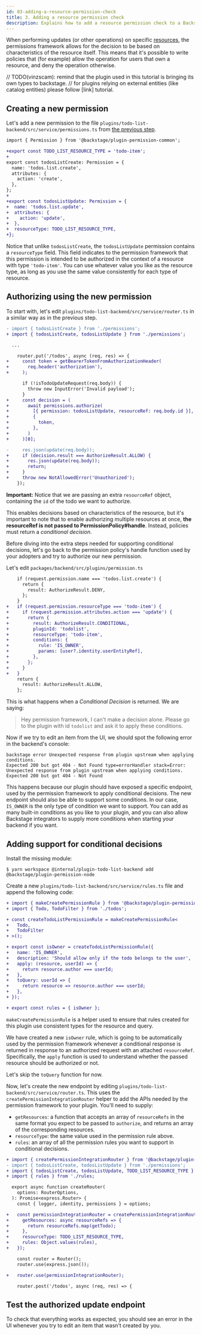```yaml
---
id: 03-adding-a-resource-permission-check
title: 3. Adding a resource permission check
description: Explains how to add a resource permission check to a Backstage plugin
---
```


When performing updates (or other operations) on specific [resources](../concepts.md#resources-and-rules), the permissions framework allows for the decision to be based on characteristics of the resource itself. This means that it's possible to write policies that (for example) allow the operation for users that own a resource, and deny the operation otherwise.

// TODO(vinzscam): remind that the plugin used in this tutorial is bringing its own types to backstage.
// for plugins relying on external entities (like catalog entities) please follow [link] tutorial.

## Creating a new permission

Let's add a new permission to the file `plugins/todo-list-backend/src/service/permissions.ts` from [the previous step](./02-adding-a-basic-permission-check.md).

```diff
import { Permission } from '@backstage/plugin-permission-common';

+export const TODO_LIST_RESOURCE_TYPE = 'todo-item';
+
export const todosListCreate: Permission = {
  name: 'todos.list.create',
  attributes: {
    action: 'create',
  },
};
+
+export const todosListUpdate: Permission = {
+  name: 'todos.list.update',
+  attributes: {
+    action: 'update',
+  },
+  resourceType: TODO_LIST_RESOURCE_TYPE,
+};
```

Notice that unlike `todosListCreate`, the `todosListUpdate` permission contains a `resourceType` field. This field indicates to the permission framework that this permission is intended to be authorized in the context of a resource with type `'todo-item'`. You can use whatever value you like as the resource type, as long as you use the same value consistently for each type of resource.

## Authorizing using the new permission

To start with, let's edit `plugins/todo-list-backend/src/service/router.ts` in a similar way as in the previous step.

```diff
- import { todosListCreate } from './permissions';
+ import { todosListCreate, todosListUpdate } from './permissions';

  ...

    router.put('/todos', async (req, res) => {
+     const token = getBearerTokenFromAuthorizationHeader(
+       req.header('authorization'),
+     );

      if (!isTodoUpdateRequest(req.body)) {
        throw new InputError('Invalid payload');
      }
+     const decision = (
+       await permissions.authorize(
+         [{ permission: todosListUpdate, resourceRef: req.body.id }],
+         {
+           token,
+         },
+       )
+     )[0];

-     res.json(update(req.body));
+     if (decision.result === AuthorizeResult.ALLOW) {
+       res.json(update(req.body));
+       return;
+     }
+     throw new NotAllowedError('Unauthorized');
    });
```

**Important:** Notice that we are passing an extra `resourceRef` object, containing the `id` of the todo we want to authorize.

This enables decisions based on characteristics of the resource, but it's important to note that to enable authorizing multiple resources at once, **the resourceRef is not passed to PermissionPolicy#handle**. Instead, policies must return a _conditional decision_.

Before diving into the extra steps needed for supporting conditional decisions, let's go back to the permission policy's handle function used by your adopters and try to authorize our new permission.

Let's edit `packages/backend/src/plugins/permission.ts`

```diff
    if (request.permission.name === 'todos.list.create') {
      return {
        result: AuthorizeResult.DENY,
      };
    }
+   if (request.permission.resourceType === 'todo-item') {
+     if (request.permission.attributes.action === 'update') {
+       return {
+         result: AuthorizeResult.CONDITIONAL,
+         pluginId: 'todolist',
+         resourceType: 'todo-item',
+         conditions: {
+           rule: 'IS_OWNER',
+           params: [user?.identity.userEntityRef],
+         },
+       };
+     }
+   }
    return {
      result: AuthorizeResult.ALLOW,
    };
```

This is what happens when a _Conditional Decision_ is returned. We are saying:

> Hey permission framework, I can't make a decision alone. Please go to the plugin with id `todolist` and ask it to apply these conditions.

Now if we try to edit an item from the UI, we should spot the following error in the backend's console:

```
backstage error Unexpected response from plugin upstream when applying conditions.
Expected 200 but got 404 - Not Found type=errorHandler stack=Error:
Unexpected response from plugin upstream when applying conditions. Expected 200 but got 404 - Not Found
```

This happens because our plugin should have exposed a specific endpoint, used by the permission framework to apply conditional decisions. The new endpoint should also be able to support some conditions. In our case, `IS_OWNER` is the only type of condition we want to support. You can add as many built-in conditions as you like to your plugin, and you can also allow Backstage integrators to supply more conditions when starting your backend if you want.

## Adding support for conditional decisions

Install the missing module:

```
$ yarn workspace @internal/plugin-todo-list-backend add @backstage/plugin-permission-node
```

Create a new `plugins/todo-list-backend/src/service/rules.ts` file and append the following code:

<!-- TODO: serializable result from `toQuery` method -->

```diff
+ import { makeCreatePermissionRule } from '@backstage/plugin-permission-node';
+ import { Todo, TodoFilter } from './todos';

+ const createTodoListPermissionRule = makeCreatePermissionRule<
+   Todo,
+   TodoFilter
+ >();

+ export const isOwner = createTodoListPermissionRule({
+   name: 'IS_OWNER',
+   description: 'Should allow only if the todo belongs to the user',
+   apply: (resource, userId) => {
+     return resource.author === userId;
+   },
+   toQuery: userId => {
+     return resource => resource.author === userId;
+   },
+ });

+ export const rules = { isOwner };
```

`makeCreatePermissionRule` is a helper used to ensure that rules created for this plugin use consistent types for the resource and query.

We have created a new `isOwner` rule, which is going to be automatically used by the permission framework whenever a conditional response is returned in response to an authorized request with an attached `resourceRef`.
Specifically, the `apply` function is used to understand whether the passed resource should be authorized or not.

Let's skip the `toQuery` function for now.

Now, let's create the new endpoint by editing `plugins/todo-list-backend/src/service/router.ts`. This uses the `createPermissionIntegrationRouter` helper to add the APIs needed by the permission framework to your plugin. You'll need to supply:

- `getResources`: a function that accepts an array of `resourceRefs` in the same format you expect to be passed to `authorize`, and returns an array of the corresponding resources.
- `resourceType`: the same value used in the permission rule above.
- `rules`: an array of all the permission rules you want to support in conditional decisions.

```diff
+ import { createPermissionIntegrationRouter } from '@backstage/plugin-permission-node';
- import { todosListCreate, todosListUpdate } from './permissions';
+ import { todosListCreate, todosListUpdate, TODO_LIST_RESOURCE_TYPE } from './permissions';
+ import { rules } from './rules;

  export async function createRouter(
    options: RouterOptions,
  ): Promise<express.Router> {
    const { logger, identity, permissions } = options;

+   const permissionIntegrationRouter = createPermissionIntegrationRouter({
+     getResources: async resourceRefs => {
+       return resourceRefs.map(getTodo);
+     },
+     resourceType: TODO_LIST_RESOURCE_TYPE,
+     rules: Object.values(rules),
+   });

    const router = Router();
    router.use(express.json());

+   router.use(permissionIntegrationRouter);

    router.post('/todos', async (req, res) => {
```

## Test the authorized update endpoint

To check that everything works as expected, you should see an error in the UI whenever you try to edit an item that wasn’t created by you.

